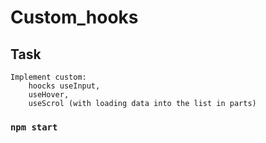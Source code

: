 # Custom_hooks

## Task

```
Implement custom:
    hoocks useInput,
    useHover,
    useScrol (with loading data into the list in parts)
```

### `npm start`
